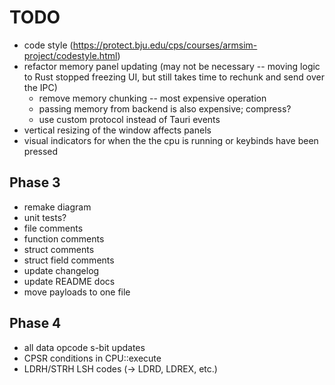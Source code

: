 # TODO

- code style (https://protect.bju.edu/cps/courses/armsim-project/codestyle.html)
- refactor memory panel updating (may not be necessary -- moving logic to Rust stopped freezing UI, but still takes time to rechunk and send over the IPC)
  - remove memory chunking -- most expensive operation
  - passing memory from backend is also expensive; compress?
  - use custom protocol instead of Tauri events
- vertical resizing of the window affects panels
- visual indicators for when the the cpu is running or keybinds have been pressed

## Phase 3

- remake diagram
- unit tests?
- file comments
- function comments
- struct comments
- struct field comments
- update changelog
- update README docs
- move payloads to one file

## Phase 4
- all data opcode s-bit updates
- CPSR conditions in CPU::execute
- LDRH/STRH LSH codes (-> LDRD, LDREX, etc.)